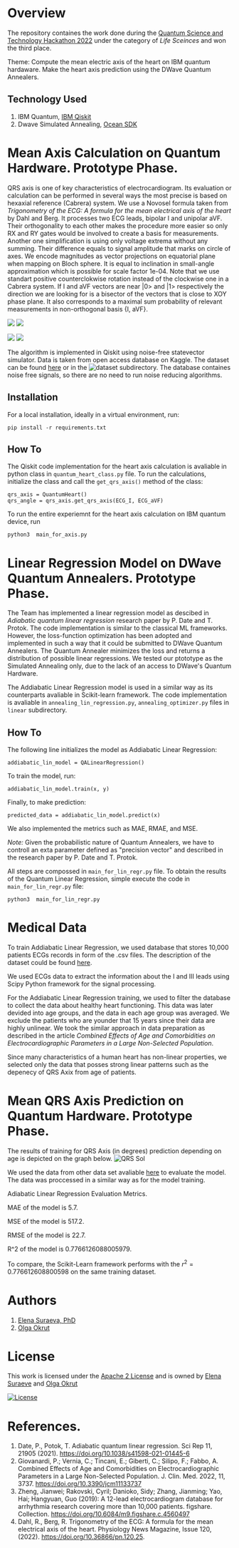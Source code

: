 # Overview
The repository containes the work done during the [Quantum Science and Technology Hackathon 2022](https://quantum-science-and-technology-hackathon-2022.hackerearth.com/) under the category of *Life Sceinces* and won the third place.

Theme: Compute the mean electric axis of the heart on IBM quantum hardaware. Make the heart axis prediction using the DWave Quantum Annealers.

## Technology Used
1. IBM Quantum, [IBM Qiskit](https://qiskit.org/)
2. Dwave Simulated Annealing, [Ocean SDK](https://docs.ocean.dwavesys.com/en/stable/)

# Mean Axis Calculation on Quantum Hardware. Prototype Phase.
QRS axis is one of key characteristics of electrocardiogram. Its evaluation or calculation can be performed in several ways the most precise is based on hexaxial reference (Cabrera) system. We use a Novosel formula taken from *Trigonometry of the ECG: A formula for the mean electrical axis of the heart* by Dahl and Berg. It processes two ECG leads, bipolar I and unipolar aVF. Their orthogonality to each other makes the procedure more easier so only RX and RY gates would be involved to create a basis for measurements. Another one simplification is using only voltage extrema without any summing. Their difference equals to signal amplitude that marks on circle of axes. We encode magnitudes as vector projections on equatorial plane when mapping on Bloch sphere. It is equal to inclination in small-angle approximation which is possible for scale factor 1e-04. Note that we use standart positive counterclokwise rotation instead of the clockwise one in a Cabrera system. If I and aVF vectors are near |0> and |1> respectively the direction we are looking for is a bisector of the vectors that is close to XOY phase plane. It also corresponds to a maximal sum probability of relevant measurements in non-orthogonal basis {I, aVF}.

![](results/projections.png)
![](results/phase.png)

![](results/ry_rotation.png)
![](results/rx_rotation.png)

The algorithm is implemented in Qiskit using noise-free statevector simulator. Data is taken from open access database on Kaggle. The dataset can be found [here](https://www.kaggle.com/datasets/scipygaurav/electrocardiography-ecg-signals-database) or in the ![dataset](dataset/axis_calculation) subdirectory. The database containes noise free signals, so there are no need to run noise reducing algorithms.

## Installation

For a local installation, ideally in a virtual environment, run:

    pip install -r requirements.txt

## How To

The Qiskit code implementation for the heart axis calculation is avaliable in python class in ``quantum_heart_class.py``  file. 
To run the calculations, initialize the <QuantumHeart> class and call the ``get_qrs_axis()`` method of the class:

    qrs_axis = QuantumHeart()
    qrs_angle = qrs_axis.get_qrs_axis(ECG_I, ECG_aVF)


To run the entire experiemnt for the heart axis calculation on IBM quantum device, run 

    python3  main_for_axis.py

# Linear Regression Model on DWave Quantum Annealers. Prototype Phase.

The Team has implemented a linear regression model as descibed in *Adiabatic quantum linear regression* research paper by P. Date and T. Protok. The code implementation is similar to the classical ML frameworks. However, the loss-function optimization has been adopted and implemented in such a way that it could be submitted to DWave Quantum Annealers. The Quantum Annealer minimizes the loss and returns a distribution of possible linear regressions. We tested our ptototype as the Simulated Annealing only, due to the lack of an access to DWave's Quantum Hardware.  

The Addiabatic Linear Regression model is used in a similar way as its counterparts avaliable in Scikit-learn framework. The code implementation is avaliable in ``annealing_lin_regression.py``, ``annealing_optimizer.py`` files in ``linear`` subdirectory.

## How To

The following line initializes the model as Addiabatic Linear Regression:

    addiabatic_lin_model = QALinearRegression()

To train the model, run:

    addiabatic_lin_model.train(x, y)

Finally, to make prediction:

    predicted_data = addiabatic_lin_model.predict(x)

We also implemented the metrics such as MAE, RMAE, and MSE. 

*Note:* Given the probabilistic nature of Quantum Annealers, we have to controll an exta parameter defined as "precision vector" and described in the research paper by P. Date and T. Protok. 

All steps are compossed in ``main_for_lin_regr.py`` file. To obtain the results of the Quantum Linear Regression, simple execute the code in ``main_for_lin_regr.py`` file:

    python3  main_for_lin_regr.py

# Medical Data 
To train Addiabatic Linear Regression, we used database that stores 10,000 patients ECGs records in form of the .csv files. The description of the dataset could be found [here](https://figshare.com/collections/ChapmanECG/4560497/2). 

We used ECGs data to extract the information about the I and III leads using Scipy Python framework for the signal processing. 

For the Addiabatic Linear Regression training, we used to filter the database to collect the data about healthy heart functioning. This data was later devided into age groups, and the data in each age group was averaged. We exclude the patients who are younder that 15 years since their data are highly unlinear. We took the similar approach in data preparation as described in the article *Combined Effects of Age and Comorbidities on Electrocardiographic Parameters in a Large Non-Selected Population*. 

Since many characteristics of a human heart has non-linear properties, we selected only the data that posses strong linear patterns such as the depenecy of QRS Axix from age of patients. 

# Mean QRS Axis Prediction on Quantum Hardware. Prototype Phase.
The results of training for QRS Axis (in degrees) prediction depending on age is depicted on the graph below. 
![QRS Sol](results/quantum_vs_classical_qrs_axis.png)

We used the data from other data set avaliable [here](dataset/axis_calculation) to evaluate the model. The data was proccessed in a similar way as for the model training. 

Adiabatic Linear Regression Evaluation Metrics.
    
MAE of the model is 5.7.
    
MSE of the model is 517.2.
    
RMSE of the model is 22.7.
    
R^2 of the model is  0.7766126088005979.

To compare, the Scikit-Learn framework performs with the $r^2 =  0.776612608800598$ on the same training dataset. 

# Authors
1. [Elena Suraeva, PhD](https://github.com/elenasuraeva)
2. [Olga Okrut](https://github.com/olgOk)

# License
This work is licensed under the [Apache 2 License](https://www.apache.org/licenses/LICENSE-2.0) and is owned by [Elena Suraeve](https://github.com/elenasuraeva) and [Olga Okrut](https://github.com/olgOk) 

[![License](https://img.shields.io/badge/License-Apache_2.0-blue.svg)](https://opensource.org/licenses/Apache-2.0)

# References.
1. Date, P., Potok, T. Adiabatic quantum linear regression. Sci Rep 11, 21905 (2021). https://doi.org/10.1038/s41598-021-01445-6
2. Giovanardi, P.; Vernia, C.; Tincani, E.; Giberti, C.; Silipo, F.; Fabbo, A. Combined Effects of Age and Comorbidities on Electrocardiographic Parameters in a Large Non-Selected Population. J. Clin. Med. 2022, 11, 3737. https://doi.org/10.3390/jcm11133737 
3. Zheng, Jianwei; Rakovski, Cyril; Danioko, Sidy; Zhang, Jianming; Yao, Hai; Hangyuan, Guo (2019): A 12-lead electrocardiogram database for arrhythmia research covering more than 10,000 patients. figshare. Collection. https://doi.org/10.6084/m9.figshare.c.4560497 
4. Dahl, R., Berg, R. Trigonometry of the ECG: A formula for the mean electrical axis of the heart. Physiology News Magazine, Issue 120, (2022). https://doi.org/10.36866/pn.120.25.
